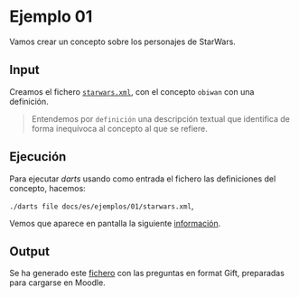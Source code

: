 
# Ejemplo 01

Vamos crear un concepto sobre los personajes de StarWars.

## Input

Creamos el fichero [`starwars.xml`](./starwars.xml),
con el concepto `obiwan` con una definición.

> Entendemos por `definición` una descripción textual que identifica de
forma inequívoca al concepto al que se refiere.

## Ejecución

Para ejecutar *darts* usando como entrada el fichero las definiciones del concepto,
hacemos:

`./darts file docs/es/ejemplos/01/starwars.xml`,

Vemos que aparece en pantalla la siguiente [información](./starwars.xml-log.txt).

## Output

Se ha generado este [fichero](./starwars.xml-gift.txt) con las preguntas en
format Gift, preparadas para cargarse en Moodle.
